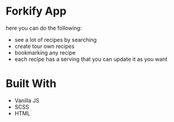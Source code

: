 # Forkify App
here you can do the following:
- see a lot of recipes by searching
- create tour own recipes
- bookmarking any recipe
- each recipe has a serving that you can update it as you want
# Built With
- Vanilla JS
- SCSS
- HTML
